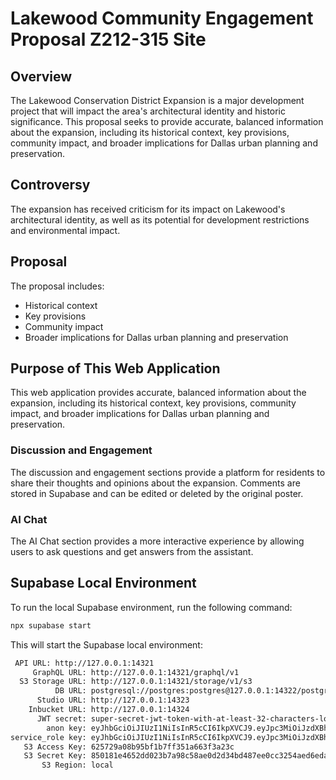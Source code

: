 # Lakewood Community Engagement Proposal Z212-315 Site

## Overview

The Lakewood Conservation District Expansion is a major development project that will impact the area's architectural identity and historic significance. This proposal seeks to provide accurate, balanced information about the expansion, including its historical context, key provisions, community impact, and broader implications for Dallas urban planning and preservation.

## Controversy

The expansion has received criticism for its impact on Lakewood's architectural identity, as well as its potential for development restrictions and environmental impact.

## Proposal

The proposal includes:

- Historical context
- Key provisions
- Community impact
- Broader implications for Dallas urban planning and preservation

## Purpose of This Web Application

This web application provides accurate, balanced information about the expansion, including its historical context, key provisions, community impact, and broader implications for Dallas urban planning and preservation.

### Discussion and Engagement

The discussion and engagement sections provide a platform for residents to share their thoughts and opinions about the expansion. Comments are stored in Supabase and can be edited or deleted by the original poster.

### AI Chat

The AI Chat section provides a more interactive experience by allowing users to ask questions and get answers from the assistant.

## Supabase Local Environment

To run the local Supabase environment, run the following command:

```bash
npx supabase start
```

This will start the Supabase local environment: 

```bash
 API URL: http://127.0.0.1:14321
     GraphQL URL: http://127.0.0.1:14321/graphql/v1
  S3 Storage URL: http://127.0.0.1:14321/storage/v1/s3
          DB URL: postgresql://postgres:postgres@127.0.0.1:14322/postgres
      Studio URL: http://127.0.0.1:14323
    Inbucket URL: http://127.0.0.1:14324
      JWT secret: super-secret-jwt-token-with-at-least-32-characters-long
        anon key: eyJhbGciOiJIUzI1NiIsInR5cCI6IkpXVCJ9.eyJpc3MiOiJzdXBhYmFzZS1kZW1vIiwicm9sZSI6ImFub24iLCJleHAiOjE5ODM4MTI5OTZ9.CRXP1A7WOeoJeXxjNni43kdQwgnWNReilDMblYTn_I0
service_role key: eyJhbGciOiJIUzI1NiIsInR5cCI6IkpXVCJ9.eyJpc3MiOiJzdXBhYmFzZS1kZW1vIiwicm9sZSI6InNlcnZpY2Vfcm9sZSIsImV4cCI6MTk4MzgxMjk5Nn0.EGIM96RAZx35lJzdJsyH-qQwv8Hdp7fsn3W0YpN81IU
   S3 Access Key: 625729a08b95bf1b7ff351a663f3a23c
   S3 Secret Key: 850181e4652dd023b7a98c58ae0d2d34bd487ee0cc3254aed6eda37307425907
       S3 Region: local
```

